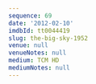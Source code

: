 ```yaml
---
sequence: 69
date: '2012-02-10'
imdbId: tt0044419
slug: the-big-sky-1952
venue: null
venueNotes: null
medium: TCM HD
mediumNotes: null
---
```


